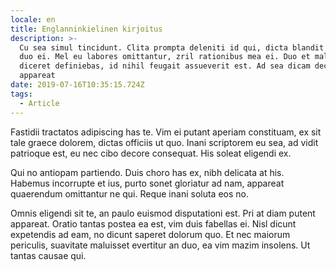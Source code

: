 ```yaml
---
locale: en
title: Englanninkielinen kirjoitus
description: >-
  Cu sea simul tincidunt. Clita prompta deleniti id qui, dicta blandit lobortis
  duo ei. Mel eu labores omittantur, zril rationibus mea ei. Duo et malis
  diceret definiebas, id nihil feugait assueverit est. Ad sea dicam decore
  appareat
date: 2019-07-16T10:35:15.724Z
tags:
  - Article
---
```

Fastidii tractatos adipiscing has te. Vim ei putant aperiam constituam, ex sit tale graece dolorem, dictas officiis ut quo. Inani scriptorem eu sea, ad vidit patrioque est, eu nec cibo decore consequat. His soleat eligendi ex.

Qui no antiopam partiendo. Duis choro has ex, nibh delicata at his. Habemus incorrupte et ius, purto sonet gloriatur ad nam, appareat quaerendum omittantur ne qui. Reque inani soluta eos no.

Omnis eligendi sit te, an paulo euismod disputationi est. Pri at diam putent appareat. Oratio tantas postea ea est, vim duis fabellas ei. Nisl dicunt expetendis ad eam, no dicunt saperet dolorum quo. Et nec maiorum periculis, suavitate maluisset evertitur an duo, ea vim mazim insolens. Ut tantas causae qui.
